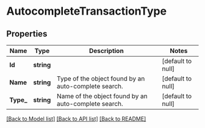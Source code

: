 # AutocompleteTransactionType

## Properties
Name | Type | Description | Notes
------------ | ------------- | ------------- | -------------
**Id** | **string** |  | [default to null]
**Name** | **string** | Type of the object found by an auto-complete search. | [default to null]
**Type_** | **string** | Name of the object found by an auto-complete search. | [default to null]

[[Back to Model list]](../README.md#documentation-for-models) [[Back to API list]](../README.md#documentation-for-api-endpoints) [[Back to README]](../README.md)


